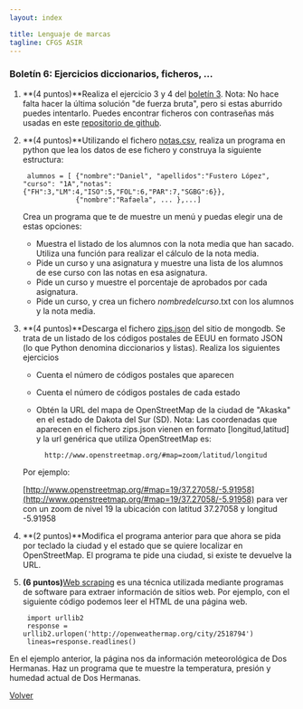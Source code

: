 ```yaml
---
layout: index

title: Lenguaje de marcas
tagline: CFGS ASIR
---
```


### Boletín 6: Ejercicios diccionarios, ficheros, ...

1. **(4 puntos)**Realiza el ejercicio 3 y 4 del [boletín 3](http://dit.gonzalonazareno.org/moodle/pluginfile.php/3306/mod_resource/content/1/ejercicios_python3.pdf). Nota: No hace falta hacer la última solución "de fuerza bruta", pero si estas aburrido puedes intentarlo. Puedes encontrar ficheros con contraseñas más usadas en este [repositorio de github](https://github.com/danielmiessler/SecLists/tree/master/Passwords).

2. **(4 puntos)**Utilizando el fichero [notas.csv](notas.csv), realiza un programa en python que lea los datos de ese fichero y construya la siguiente estructura: 

        alumnos = [ {"nombre":"Daniel", "apellidos":"Fustero López", "curso": "1A","notas":{"FH":3,"LM":4,"ISO":5,"FOL":6,"PAR":7,"SGBG":6}},
                    {"nombre":"Rafaela", ... },...]

    Crea un programa que te de muestre un menú y puedas elegir una de estas opciones:
    
    * Muestra el listado de los alumnos con la nota media que han sacado. Utiliza una función para realizar el cálculo de la nota media.
    * Pide un curso y una asignatura y muestre una lista de los alumnos de ese curso con las notas en esa asignatura.
    * Pide un curso y muestre el porcentaje de aprobados por cada asignatura.
    * Pide un curso, y crea un fichero *nombredelcurso*.txt con los alumnos y la nota media.

3. **(4 puntos)**Descarga el fichero [zips.json](http://media.mongodb.org/zips.json) del sitio de mongodb. Se trata de un listado de los códigos postales de EEUU en formato JSON (lo que Python denomina diccionarios y listas). Realiza los siguientes ejercicios

    * Cuenta el número de códigos postales que aparecen
    * Cuenta el número de códigos postales de cada estado
    * Obtén la URL del mapa de OpenStreetMap de la ciudad de "Akaska" en el estado de Dakota del Sur (SD). Nota: Las coordenadas que aparecen en el fichero zips.json vienen en formato [longitud,latitud] y la url genérica que utiliza OpenStreetMap es:

            http://www.openstreetmap.org/#map=zoom/latitud/longitud

    Por ejemplo:

    [http://www.openstreetmap.org/#map=19/37.27058/-5.91958](http://www.openstreetmap.org/#map=19/37.27058/-5.91958) para ver con un zoom de nivel 19 la ubicación con latitud 37.27058 y longitud -5.91958

4. **(2 puntos)**Modifica el programa anterior para que ahora se pida por teclado la ciudad y el estado que se quiere localizar en OpenStreetMap. El programa te pide una ciudad, si existe te devuelve la URL.

5. **(6 puntos)**[Web scraping](https://es.wikipedia.org/wiki/Web_scraping) es una técnica utilizada mediante programas de software para extraer información de sitios web. Por ejemplo, con el siguiente código podemos leer el HTML de una página web.

        import urllib2
        response = urllib2.urlopen('http://openweathermap.org/city/2518794')
        lineas=response.readlines()

En el ejemplo anterior, la página nos da información meteorológica de Dos Hermanas. Haz un programa que te muestre la temperatura, presión y humedad actual de Dos Hermanas.

[Volver](index)